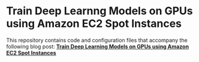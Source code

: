 # Train Deep Learnng Models on GPUs using Amazon EC2 Spot Instances

This repository contains code and configuration files that accompany the following blog post: **[Train Deep Learning Models on GPUs using Amazon EC2 Spot Instances](https:/TBD)**


